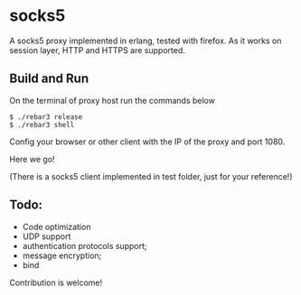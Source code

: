 socks5
=====

A socks5 proxy implemented in erlang, tested with firefox. As it works on session layer, HTTP and HTTPS are supported.

Build and Run
-----

On the terminal of proxy host run the commands below

    $ ./rebar3 release
    $ ./rebar3 shell

Config your browser or other client with the IP of the proxy and port 1080.

Here we go!

(There is a socks5 client implemented in test folder, just for your reference!)

Todo:
-----

- Code optimization
- UDP support
- authentication protocols support;
- message encryption;
- bind

Contribution is welcome!
